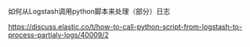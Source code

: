 如何从Logstash调用python脚本来处理（部分）日志

https://discuss.elastic.co/t/how-to-call-python-script-from-logstash-to-process-partialy-logs/40009/2
